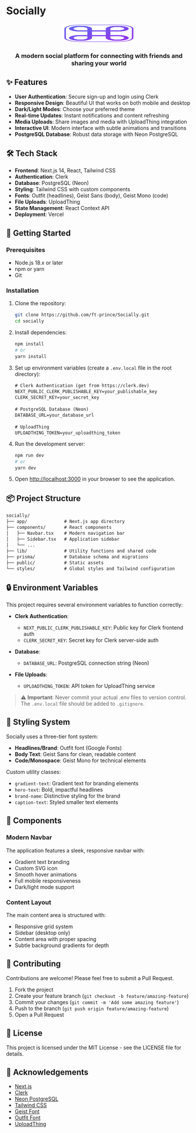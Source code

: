 
# Socially
<div align="center">
  <img src="public/socially-logo.svg" alt="Socially Logo" width="200" height="50"/>
  <h3>A modern social platform for connecting with friends and sharing your world</h3>
</div>

## ✨ Features

- **User Authentication**: Secure sign-up and login using Clerk
- **Responsive Design**: Beautiful UI that works on both mobile and desktop
- **Dark/Light Modes**: Choose your preferred theme
- **Real-time Updates**: Instant notifications and content refreshing
- **Media Uploads**: Share images and media with UploadThing integration
- **Interactive UI**: Modern interface with subtle animations and transitions
- **PostgreSQL Database**: Robust data storage with Neon PostgreSQL

## 🛠️ Tech Stack

- **Frontend**: Next.js 14, React, Tailwind CSS
- **Authentication**: Clerk
- **Database**: PostgreSQL (Neon)
- **Styling**: Tailwind CSS with custom components
- **Fonts**: Outfit (headlines), Geist Sans (body), Geist Mono (code)
- **File Uploads**: UploadThing
- **State Management**: React Context API
- **Deployment**: Vercel

## 🚀 Getting Started

### Prerequisites

- Node.js 18.x or later
- npm or yarn
- Git

### Installation

1. Clone the repository:
   ```bash
   git clone https://github.com/ft-prince/Socially.git
   cd socially
   ```

2. Install dependencies:
   ```bash
   npm install
   # or
   yarn install
   ```

3. Set up environment variables (create a `.env.local` file in the root directory):
   ```
   # Clerk Authentication (get from https://clerk.dev)
   NEXT_PUBLIC_CLERK_PUBLISHABLE_KEY=your_publishable_key
   CLERK_SECRET_KEY=your_secret_key

   # PostgreSQL Database (Neon)
   DATABASE_URL=your_database_url

   # UploadThing
   UPLOADTHING_TOKEN=your_uploadthing_token
   ```

4. Run the development server:
   ```bash
   npm run dev
   # or
   yarn dev
   ```

5. Open [http://localhost:3000](http://localhost:3000) in your browser to see the application.

## 📦 Project Structure

```
socially/
├── app/              # Next.js app directory
├── components/       # React components
│   ├── Navbar.tsx    # Modern navigation bar
│   ├── Sidebar.tsx   # Application sidebar
│   └── ...
├── lib/              # Utility functions and shared code
├── prisma/           # Database schema and migrations
├── public/           # Static assets
└── styles/           # Global styles and Tailwind configuration
```

## 🔒 Environment Variables

This project requires several environment variables to function correctly:

- **Clerk Authentication**:
  - `NEXT_PUBLIC_CLERK_PUBLISHABLE_KEY`: Public key for Clerk frontend auth
  - `CLERK_SECRET_KEY`: Secret key for Clerk server-side auth

- **Database**:
  - `DATABASE_URL`: PostgreSQL connection string (Neon)

- **File Uploads**:
  - `UPLOADTHING_TOKEN`: API token for UploadThing service

> ⚠️ **Important**: Never commit your actual .env files to version control. The `.env.local` file should be added to `.gitignore`.

## 🎨 Styling System

Socially uses a three-tier font system:

- **Headlines/Brand**: Outfit font (Google Fonts)
- **Body Text**: Geist Sans for clean, readable content
- **Code/Monospace**: Geist Mono for technical elements

Custom utility classes:
- `gradient-text`: Gradient text for branding elements
- `hero-text`: Bold, impactful headlines
- `brand-name`: Distinctive styling for the brand
- `caption-text`: Styled smaller text elements

## 🧩 Components

### Modern Navbar

The application features a sleek, responsive navbar with:
- Gradient text branding
- Custom SVG icon
- Smooth hover animations
- Full mobile responsiveness
- Dark/light mode support

### Content Layout

The main content area is structured with:
- Responsive grid system
- Sidebar (desktop only)
- Content area with proper spacing
- Subtle background gradients for depth

## 🤝 Contributing

Contributions are welcome! Please feel free to submit a Pull Request.

1. Fork the project
2. Create your feature branch (`git checkout -b feature/amazing-feature`)
3. Commit your changes (`git commit -m 'Add some amazing feature'`)
4. Push to the branch (`git push origin feature/amazing-feature`)
5. Open a Pull Request

## 📄 License

This project is licensed under the MIT License - see the LICENSE file for details.

## 🙏 Acknowledgements

- [Next.js](https://nextjs.org/)
- [Clerk](https://clerk.dev/)
- [Neon PostgreSQL](https://neon.tech/)
- [Tailwind CSS](https://tailwindcss.com/)
- [Geist Font](https://vercel.com/font)
- [Outfit Font](https://fonts.google.com/specimen/Outfit)
- [UploadThing](https://uploadthing.com/)

